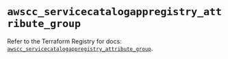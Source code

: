 # `awscc_servicecatalogappregistry_attribute_group`

Refer to the Terraform Registry for docs: [`awscc_servicecatalogappregistry_attribute_group`](https://registry.terraform.io/providers/hashicorp/awscc/0.70.0/docs/resources/servicecatalogappregistry_attribute_group).
